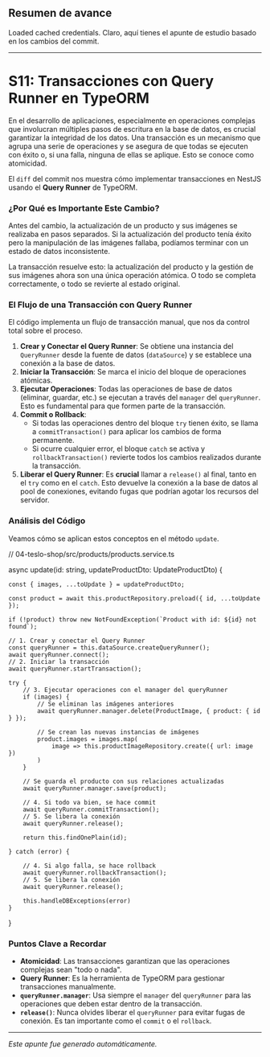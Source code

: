 ## Resumen de avance
Loaded cached credentials.
Claro, aquí tienes el apunte de estudio basado en los cambios del commit.

---

# S11: Transacciones con Query Runner en TypeORM

En el desarrollo de aplicaciones, especialmente en operaciones complejas que involucran múltiples pasos de escritura en la base de datos, es crucial garantizar la integridad de los datos. Una transacción es un mecanismo que agrupa una serie de operaciones y se asegura de que todas se ejecuten con éxito o, si una falla, ninguna de ellas se aplique. Esto se conoce como atomicidad.

El `diff` del commit nos muestra cómo implementar transacciones en NestJS usando el **Query Runner** de TypeORM.

### ¿Por Qué es Importante Este Cambio?

Antes del cambio, la actualización de un producto y sus imágenes se realizaba en pasos separados. Si la actualización del producto tenía éxito pero la manipulación de las imágenes fallaba, podíamos terminar con un estado de datos inconsistente.

La transacción resuelve esto: la actualización del producto y la gestión de sus imágenes ahora son una única operación atómica. O todo se completa correctamente, o todo se revierte al estado original.

### El Flujo de una Transacción con Query Runner

El código implementa un flujo de transacción manual, que nos da control total sobre el proceso.

1.  **Crear y Conectar el Query Runner**: Se obtiene una instancia del `QueryRunner` desde la fuente de datos (`dataSource`) y se establece una conexión a la base de datos.
2.  **Iniciar la Transacción**: Se marca el inicio del bloque de operaciones atómicas.
3.  **Ejecutar Operaciones**: Todas las operaciones de base de datos (eliminar, guardar, etc.) se ejecutan a través del `manager` del `queryRunner`. Esto es fundamental para que formen parte de la transacción.
4.  **Commit o Rollback**:
    *   Si todas las operaciones dentro del bloque `try` tienen éxito, se llama a `commitTransaction()` para aplicar los cambios de forma permanente.
    *   Si ocurre cualquier error, el bloque `catch` se activa y `rollbackTransaction()` revierte todos los cambios realizados durante la transacción.
5.  **Liberar el Query Runner**: Es **crucial** llamar a `release()` al final, tanto en el `try` como en el `catch`. Esto devuelve la conexión a la base de datos al pool de conexiones, evitando fugas que podrían agotar los recursos del servidor.

### Análisis del Código

Veamos cómo se aplican estos conceptos en el método `update`.

// 04-teslo-shop/src/products/products.service.ts

async update(id: string, updateProductDto: UpdateProductDto) {

    const { images, ...toUpdate } = updateProductDto;

    const product = await this.productRepository.preload({ id, ...toUpdate });

    if (!product) throw new NotFoundException(`Product with id: ${id} not found`);

    // 1. Crear y conectar el Query Runner
    const queryRunner = this.dataSource.createQueryRunner();
    await queryRunner.connect();
    // 2. Iniciar la transacción
    await queryRunner.startTransaction();

    try {
        // 3. Ejecutar operaciones con el manager del queryRunner
        if (images) {
            // Se eliminan las imágenes anteriores
            await queryRunner.manager.delete(ProductImage, { product: { id } });

            // Se crean las nuevas instancias de imágenes
            product.images = images.map(
                image => this.productImageRepository.create({ url: image })
            )
        }

        // Se guarda el producto con sus relaciones actualizadas
        await queryRunner.manager.save(product);

        // 4. Si todo va bien, se hace commit
        await queryRunner.commitTransaction();
        // 5. Se libera la conexión
        await queryRunner.release();

        return this.findOnePlain(id);

    } catch (error) {

        // 4. Si algo falla, se hace rollback
        await queryRunner.rollbackTransaction();
        // 5. Se libera la conexión
        await queryRunner.release();

        this.handleDBExceptions(error)
    }
}

### Puntos Clave a Recordar

*   **Atomicidad**: Las transacciones garantizan que las operaciones complejas sean "todo o nada".
*   **Query Runner**: Es la herramienta de TypeORM para gestionar transacciones manualmente.
*   **`queryRunner.manager`**: Usa siempre el `manager` del `queryRunner` para las operaciones que deben estar dentro de la transacción.
*   **`release()`**: Nunca olvides liberar el `queryRunner` para evitar fugas de conexión. Es tan importante como el `commit` o el `rollback`.

---
*Este apunte fue generado automáticamente.*
